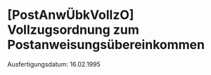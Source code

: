 # [PostAnwÜbkVollzO] Vollzugsordnung zum Postanweisungsübereinkommen

Ausfertigungsdatum: 16.02.1995

 